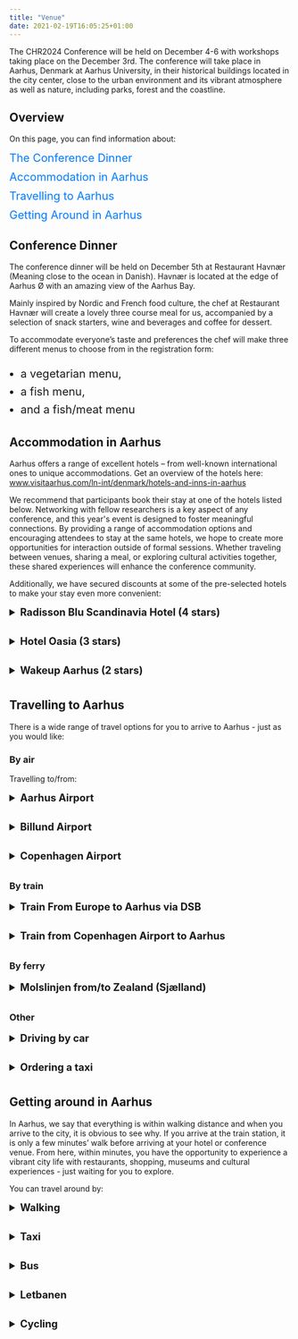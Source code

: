 ```yaml
---
title: "Venue"
date: 2021-02-19T16:05:25+01:00
---
```


<!--html settings for TABLE OF CONTENTS and LIST-->
<style>
  /* TOC Styling */
  .toc ul {
    list-style-type: none; /* Removes default bullet points */
    padding-left: 0;
  }

  .toc ul li {
    margin-bottom: 10px; /* Adds some spacing between list items */
  }

  .toc a {
    font-size: 20px;
    text-decoration: none;
    color: #007bff; /* Link colour */
  }

  .toc a:hover {
    text-decoration: underline;
    color: #0056b3; /* Darker hover effect for the links */
  }

    /* Styling for custom lists */
    ul.custom-list {
    font-size: 20px; /* font size for custom lists */
    line-height: 1.6; /* space between list items */
    padding-left: 20px; /* Indent the custom list */
  }

    /* styling for toggles */
    summary {
        font-size: 1.3em; /* Adjust the font size to be similar to an h3 */
        font-weight: bold;
        cursor: pointer;
        margin-bottom: 10px;
      }
    
    details {
        margin-bottom: 20px; /* Adds spacing below each toggle section */
      }

</style>

<!--WRITTEN CONTENT STARTS HERE-->
The CHR2024 Conference will be held on December 4-6 with workshops taking place on the December 3rd.
The conference will take place in Aarhus, Denmark at Aarhus University, in their historical buildings located in the city center, close to the urban environment and its vibrant atmosphere as well as nature, including parks, forest and the coastline.

## Overview
On this page, you can find information about: 
<div class="toc">
  <ul>
    <li><a href="#conference-dinner">The Conference Dinner</a></li>
    <li><a href="#accommodation-in-aarhus">Accommodation in Aarhus</a></li>
    <li><a href="#travelling-to-aarhus">Travelling to Aarhus</a></li>
    <li><a href="#getting-around-in-aarhus">Getting Around in Aarhus</a></li>
  </ul>
</div>

## Conference Dinner
The conference dinner will be held on December 5th at Restaurant Havnær (Meaning close to the ocean in Danish). Havnær is located at the edge of Aarhus Ø with an amazing view of the Aarhus Bay.

Mainly inspired by Nordic and French food culture, the chef at Restaurant Havnær will create a lovely three course meal for us, accompanied by a selection of snack starters, wine and beverages and coffee for dessert.

To accommodate everyone’s taste and preferences the chef will make three different menus to choose from in the registration form:
<ul class="custom-list">
  <li>a vegetarian menu,</li>
  <li>a fish menu,</li>
  <li>and a fish/meat menu</li>
</ul>

## Accommodation in Aarhus
Aarhus offers a range of excellent hotels – from well-known international ones to unique accommodations. Get an overview of the hotels here:
www.visitaarhus.com/ln-int/denmark/hotels-and-inns-in-aarhus

We recommend that participants book their stay at one of the hotels listed below. 
Networking with fellow researchers is a key aspect of any conference, and this year's event is designed to foster meaningful connections. 
By providing a range of accommodation options and encouraging attendees to stay at the same hotels, we hope to create more opportunities for interaction outside of formal sessions. 
Whether traveling between venues, sharing a meal, or exploring cultural activities together, these shared experiences will enhance the conference community. 

Additionally, we have secured discounts at some of the pre-selected hotels to make your stay even more convenient:
<details>
      <summary><strong>Radisson Blu Scandinavia Hotel (4 stars)</strong></summary>

Discover the 4-star Radisson Blu Scandinavia Hotel, Aarhus, perfectly placed in the heart of the city. Indulge in Nordic culinary delights at the RAA Nordic Brasserie & Bar or wrap up your day at the Fitness World center. 
For those with work to do, the business center offers the perfect space to focus and be productive. 
Explore Aarhus' gems, including the City Hall, ARoS Aarhus Art Museum, Den Gamle By — the Old Town Museum — or catch a performance at the Concert Hall. 
All these attractions are just a stone's throw away from the hotel. 
Conveniently located near the central train station and bus stops, you'll have easy access to Denmark's other renowned destinations.

Book here: [Booking link AU CHR-24](https://www.radissonhotels.com/en-us/booking/room-display?hotelCode=DKAARSCA&checkInDate=2024-12-04&checkOutDate=2024-12-06&adults%5B%5D=1&children%5B%5D=0&aoc%5B%5D=&searchType=pac&promotionCode=AUCH0412&voucher=&brands=&brandFirst=)
<br>
Price: 1145 DKK ~ 171 USD ~ 152 EUR per night (for bookings prior to October 4)

</details>

<details>
      <summary><strong>Hotel Oasia (3 stars)</strong></summary>

Hotel Oasia is a boutique & design hotel located in the heart of Aarhus. Here you will find a cosy athmospere and discreet luxury. 
The hotel provides a high standard of service and quality in the stylish and Nordic surroundings. 
Hotel Oasia is in Aarhus city center, with a large selection of shopping opportunities, restaurants, ARoS and Musikhuset Aarhus just around the corner. Despite its central location, the hotel is a bit hidden as a small oasis.

Book here: [CHR 2024 - Hotel Oasia Bookinglink](https://booking.hoteloasia.com/oasia/hotel/booking/rooms/)
<br>
Price: DKK 1.099 DKK ~ 164 USD ~ 147 EUR per night
</details>

<details>
      <summary><strong>Wakeup Aarhus (2 stars)</strong></summary>

Wakeup Aarhus is a hotel that is ideal for those who want an affordable stay when visiting the „City of Smiles“. 
Wakeup Aarhus is, like the other Wakeup hotels, beautifully designed with clean lines that recur throughout the hotel. 
There is emphasis on minimalist design and quality at the hotel's 315 rooms, all of which contains a flat-screen TV, work desk, air conditioning and free Wi-Fi.

Book here: [Wakeup Aarhus](https://www.wakeupcopenhagen.com/?corpLogin=1#/)
<br>
Price: 10% special discount
</details>

## Travelling to Aarhus
There is a wide range of travel options for you to arrive to Aarhus - just as you would like:

### **By air**
Travelling to/from:

<details>
  <summary><strong>Aarhus Airport</strong></summary>

The Aarhus Airport (Tirstrup) is located 40 km north of the city and offers direct international flights to a number of European destinations, for instance Oslo, Stockholm, Gothenburg, Manchester, London (Stansted and Gatwick), Berlin, Munich, Nice, Rome and Cyprus. 
Please visit their website for information on flight arrival/departure times.

[Aarhus Airport (Tirstrup)](https://www.aar.dk/?SetLanguage=EN)

**Airport Shuttle Bus**
<br>
There is an airport shuttle bus from Aarhus Airport with frequent departures (every 20 minutes after each flight arrival with departures from just outside the main entrance). 
The fare is about DKK 100 and it takes about 50 minutes to reach downtown Aarhus. The bus stops at the Aarhus University campus (at Nobelparken). 
Click on link below for more information on airport bus information or call (+45) 8612 8622.

Bus fare can be paid cash (DKK, NOK, SEK, USD, GBP, EUR). 
The following credit cards are also accepted on the Airport bus: Dankort, VISA, MasterCard or JCB. 

[Airport bus information](https://www.aar.dk/en/to-and-from-aar/)

**CPH International Airport**
<br>
There are direct flights between Aarhus Airport/Tirstrup and Copenhagen International Airport with many daily departures on weekdays and some departures on Saturdays and Sundays. The flight takes 35 minutes. 
In Copenhagen a free transit bus links the International and Domestic airport terminals.

[Copenhagen International Airport](https://www.cph.dk/en)
</details>

<details>
  <summary><strong>Billund Airport</strong></summary>

Billund Airport is located 100 km south of Arhus and has direct international flight connections to many European destinations, including Barcelona (Girona), Berlin, Birmingham, Brussels, Edinburgh, Faro, Frankfurt, London, Manchester, Milan, Munich, Oslo, Paris, Riga, Rome, and Stavanger. 
Please visit the airport website for more information on arrivals and departures.

[Billund Airport](https://www.bll.dk/en)

**Airport Shuttle Bus**
<br>
There is an airport shuttle bus between Aarhus and Billund Airport with several daily departures – please click airport link down below to find more information. 
The travel time from Billund Airport to downtown Aarhus is approximately 1 hour and 30 minutes. 
Tickets are sold on the bus for about 140 DKK. The following credit cards are also accepted on the Airport bus: Dankort, VISA, MasterCard, Visa Electron, V Pay, China Union Pay, American Express or JCB. 

</details>

<details>
  <summary><strong>Copenhagen Airport</strong></summary>

Please visit the website for more information on arrivals and departures by plane. For connecting trains to Aarhus, please click DSB-link down below. Copenhagen airport is connected to Aarhus Airport/Tirstrup with many daily departures on weekdays and some departures on Saturdays and Sundays. 
The flight takes 35 minutes. In Copenhagen, a free transit bus links the International and Domestic airport terminals. 
Copenhagen airport has direct flight connections to a large number of international destinations.

[Copenhagen Airport](https://www.cph.dk/en)
<br>
[DSB](https://www.dsb.dk/en/)
<br>
[Aarhus Airport (Tirstrup)](https://www.aar.dk/?SetLanguage=EN)

</details>

### **By train**
<details>
  <summary><strong>Train From Europe to Aarhus via DSB</strong></summary>

Aarhus lies at one of the most important railway junctions in Denmark. 
There are hourly departures to the north, south and west. From Southern and Central Europe, the connections are via Hamburg/Flensburg. 
Travel time from Hamburg to Aarhus is approximately five hours. 
From Eastern European countries train connections to Aarhus go via Poland and Copenhagen. 
Aarhus has hourly services to and from Copenhagen. The opening of the Tunnel under the Great Belt has shortened the journey by one hour, so now the trip takes three and a half hours. 
There are several daily connections to Sweden, Germany and the rest of Europe.

Please visit [DSB](https://www.dsb.dk/en/) or [DSB Journey planner](https://www.rejseplanen.dk/bin/query.exe/en?L=vs_dsb&#38;) to find all your connection route options.
</details>

<details>
  <summary><strong>Train from Copenhagen Airport to Aarhus</strong></summary>

Trains bound for Aarhus railway station leave Copenhagen Airport hourly. 
The price is about DKK 410 for a one-way ticket (including seat reservation). 
To buy a ticket at the Copenhagen airport, you should go to the DSB Ticket Sales booth in Terminal 3 just above a rolling sidewalk which takes you down to the train.
</details>

### **By ferry**
<details>
  <summary><strong>Molslinjen from/to Zealand (Sjælland)</strong></summary>

Check the [Molslinjen website](https://www.molslinjen.com/) for current timetables for ferries to/from Zealand (Aarhus-Odden).

</details>

### **Other**
<details>
      <summary><strong>Driving by car</strong></summary>

Aarhus has direct connections to the great European network of motorways, making it easy to get to most European cities. Hamburg can be reached within roughly four hours. 
There are also excellent roads to most places in Denmark. For more information, please [check location on the map](https://www.google.com/maps?f=q&source=s_q&hl=da&geocode&q=aarhus+universitet+Nordre+Ringgade+1,+8000+%C3%85rhus,+Danmark&sll=56.17074,10.199347&sspn=0.01142,0.032916&ie=UTF8&hq&hnear=Nordre+Ringgade+1,+8000+%C3%85rhus+C,+%C3%85rhus,+Danmark&ll=56.171026)

</details>
<details>
      <summary><strong>Ordering a taxi</strong></summary>

Individual taxi services are available - approx. DKK 600 from Aarhus Airport to Aarhus and DKK 1500 from Billund Airport to Aarhus.
</details>

## Getting around in Aarhus
In Aarhus, we say that everything is within walking distance and when you arrive to the city, it is obvious to see why. 
If you arrive at the train station, it is only a few minutes’ walk before arriving at your hotel or conference venue. 
From here, within minutes, you have the opportunity to experience a vibrant city life with restaurants, shopping, museums and cultural experiences - just waiting for you to explore.

You can travel around by: 
<details>
      <summary><strong>Walking</strong></summary>

The entire city is clean, compact and well-organised, which makes walking an excellent and enjoyable way to get around.
To walk from the centre of the city to the university takes approximately 30 minutes.

</details>

<details>
      <summary><strong>Taxi</strong></summary>

To book a taxi, please call this telephone number (+45) 8948 4848 or ask your hotel receptionist. There is also a taxi stand right outside the main exit of the train station and conveniently located taxi stands all over the city.

</details>


<details>
      <summary><strong>Bus</strong></summary>

Aarhus Sporveje, the municipal bus company, runs the yellow buses in the city. The bus route number is indicated at the front and the back of the bus and the destination is displayed at the front and above the rear door.  
Please note that you cannot buy tickets on the bus or light rail.
For more information on how to buy a ticket before travelling, please check [your options here](https://www.visitaarhus.com/aarhus-region/plan-your-trip/ticket-bus-and-light-rail-aarhus-region-gdk720815).

</details>

<details>
      <summary><strong>Letbanen</strong></summary>

Getting around in Aarhus is also easy with Denmark’s first light rail, Letbanen, operated by the company Midttrafik. Stops are located throughout Aarhus, making it easy to experience the city. The area around the Central Station and Dokk1 is the main junction point.
Please note that you cannot buy tickets on the bus or light rail.
For more information on how to buy a ticket before travelling, please [check your options here](https://www.visitaarhus.com/aarhus-region/plan-your-trip/ticket-bus-and-light-rail-aarhus-region-gdk720815).

</details>

<details>
      <summary><strong>Cycling</strong></summary>

Denmark is an ideal country for cycling. There are not many (very) steep hills and there are many safe cycling paths. 
Urban conditions for cyclists are one of the best in the world and constantly being improved. 
Look out for the special cyclists’ routes (cykelruter) and cycle paths (cykelstier).

[Rent a bike here](https://www.visitaarhus.com/areas-and-cities/aarhus/activities/aarhus-bike)

</details>


